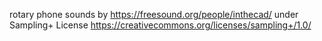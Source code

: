 rotary phone sounds by
https://freesound.org/people/inthecad/
under Sampling+ License
https://creativecommons.org/licenses/sampling+/1.0/